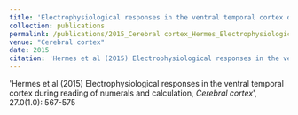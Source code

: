 ```yaml
---
title: 'Electrophysiological responses in the ventral temporal cortex during reading of numerals and calculation'
collection: publications
permalink: /publications/2015_Cerebral cortex_Hermes_Electrophysiologicalresponsesin
venue: "Cerebral cortex"
date: 2015
citation: 'Hermes et al (2015) Electrophysiological responses in the ventral temporal cortex during reading of numerals and calculation, <i>Cerebral cortex</i>', 27.0(1.0): 567-575
---
```

'Hermes et al (2015) Electrophysiological responses in the ventral temporal cortex during reading of numerals and calculation, <i>Cerebral cortex</i>', 27.0(1.0): 567-575
